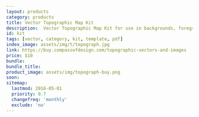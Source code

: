 ```yaml
---
layout: products
category: products
title: Vector Topographic Map Kit
description:  Vector Topographic Map Kit for use in backgrounds, foregrounds, assets, etc. There are 9 unique ones with 3 at each size.
id: kit
tags: [vector, category, kit, template, pdf]
index_image: assets/img/t/topograph.jpg
link: https://buy.compassofdesign.com/topographic-vectors-and-images
price: $10
bundle:
bundle_title:
product_image: assets/img/topograph-buy.png
soon:
sitemap:
  lastmod: 2016-05-01
  priority: 0.7
  changefreq: 'monthly'
  exclude: 'no'
---
```

